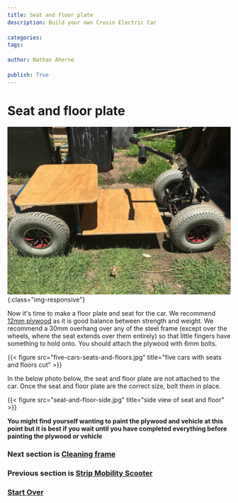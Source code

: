 ```yaml
---
title: Seat and floor plate
description: Build your own Crusin Electric Car

categories:
tags:

author: Nathan Aherne

publish: True
---
```


# Seat and floor plate

![Banner image](banner.jpg){:class="img-responsive"}

Now it's time to make a floor plate and seat for the car. We recommend [12mm plywood](parts-required.md#plywood) as it is good balance between strength and weight. We recommend a 30mm overhang over any of the steel frame (except over the wheels, where the seat extends over them entirely) so that little fingers have something to hold onto. You should attach the plywood with 6mm bolts.

{{< figure src="five-cars-seats-and-floors.jpg" title="five cars with seats and floors cut" >}}


In the below photo below, the seat and floor plate are not attached to the car. Once the seat and floor plate are the correct size, bolt them in place.

{{< figure src="seat-and-floor-side.jpg" title="side view of seat and floor" >}}

**You might find yourself wanting to paint the plywood and vehicle at this point but it is best if you wait until you have completed everything before painting the plywood or vehicle**

### Next section is [Cleaning frame](/cruisin/diy/cleanup-frame/index.html)

### Previous section is [Strip Mobility Scooter](/cruisin/diy/strip-mobility-scooter/index.html)

### [Start Over](/cruisin/diy/index.html)